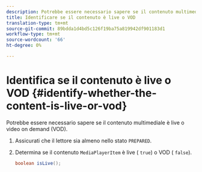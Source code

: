 ```yaml
---
description: Potrebbe essere necessario sapere se il contenuto multimediale è live o video on demand (VOD).
title: Identificare se il contenuto è live o VOD
translation-type: tm+mt
source-git-commit: 89bdda1d4bd5c126f19ba75a819942df901183d1
workflow-type: tm+mt
source-wordcount: '66'
ht-degree: 0%

---
```



# Identifica se il contenuto è live o VOD {#identify-whether-the-content-is-live-or-vod}

Potrebbe essere necessario sapere se il contenuto multimediale è live o video on demand (VOD).

1. Assicurati che il lettore sia almeno nello stato `PREPARED`.
1. Determina se il contenuto `MediaPlayerItem` è live ( `true`) o VOD ( `false`).

   ```java
   boolean isLive();
   ```
